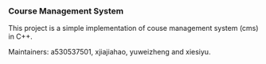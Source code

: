 ### Course Management System
This project is a simple implementation of couse management system (cms) in C++.

Maintainers: a530537501, xjiajiahao, yuweizheng and xiesiyu.

